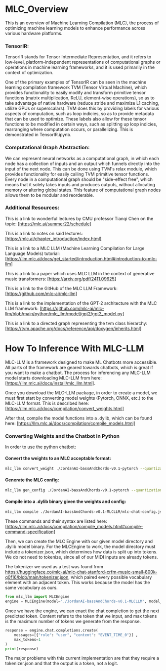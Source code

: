 # MLC_Overview
This is an overview of Machine Learning Compilation (MLC), the process of optimizing machine learning models to enhance performance across various hardware platforms.

### TensorIR:
TensorIR stands for Tensor Intermediate Representation, and it refers to low-level, platform-independent representations of computational graphs or operations in machine learning frameworks, and it is used primarily in the context of optimization. 

One of the primary examples of TensorIR can be seen in the machine learning compilation framework TVM (Tensor Virtual Machine), which provides functionality to easily modify and transform primitive tensor functions (matrix multiplication, ReLU, element-wise operations), so as to take advantage of native hardware (reduce stride and maximize L1 caching, utilize GPUs or superscalars). TVM does this by providing labels for various aspects of computation, such as loop indicies, so as to provide metadata that can be used to optimize. These labels also allow for these tensor functions to be modified in certain ways, such as splitting up loop indicies, rearranging where computation occurs, or parallelizing. This is demonstrated in TensorIR.ipynb.  

### Computational Graph Abstraction:
We can represent neural networks as a computational graph, in which each node has a collection of inputs and an output which funnels directly into the input of the next node. This can be done using TVM's relax module, which provides functionality for easily calling TVM primitive tensor functions. Every node in a computational graph should be "side-effect free", which means that it solely takes inputs and produces outputs, without allocating memory or altering global states. This feature of computational graph nodes allows them to be modular and reorderable.

### Additional Resources:

This is a link to wonderful lectures by CMU professor Tianqi Chen on the topic:
[https://mlc.ai/summer22/schedule]

This is a link to notes on said lectures:
[https://mlc.ai/chapter_introduction/index.html]

This is a link to a MLC LLM (Machine Learning Compilation for Large Language Models) tutorial: 
[https://llm.mlc.ai/docs/get_started/introduction.html#introduction-to-mlc-llm]

This is a link to a paper which uses MLC LLM in the context of generative music transformers: [https://arxiv.org/pdf/2411.09625]

This is a link to the GitHub of the MLC LLM Framework: [https://github.com/mlc-ai/mlc-llm]

This is a link to the implementation of the GPT-2 architecture with the MLC LLM framework: [https://github.com/mlc-ai/mlc-llm/blob/main/python/mlc_llm/model/gpt2/gpt2_model.py]

This is a link to a directed graph representing the tvm class hierarchy: [https://tvm.apache.org/docs/reference/api/doxygen/inherits.html]


# How To Inference With MLC-LLM
MLC-LLM is a framework designed to make ML Chatbots more accessible. All parts of the framework are geared towards chatbots, which is great if you want to make a chatbot. The process for inferencing any MLC-LLM model starts downloading MLC-LLM from here: [https://llm.mlc.ai/docs/install/mlc_llm.html]. 

Once you download the MLC-LLM package, in order to create a model, we must first start by converting model weights (Pytorch, ONNX, etc.) to the MLC-LLM format. This is described here: [https://llm.mlc.ai/docs/compilation/convert_weights.html]

After that, compile the model functions into a .dylib, which can be found here: [https://llm.mlc.ai/docs/compilation/compile_models.html]

### Converting Weights and the Chatbot in Python
In order to use the python chatbot:

#### Convert the weights to an MLC acceptable format:
```bash
mlc_llm convert_weight ./JordanAI-bassAndChords-v0.1-pytorch --quantization q0f16 -o ./JordanAI-bassAndChords-v0.1-MLCLLM
```

#### Generate the MLC config:
```bash
mlc_llm gen_config ./JordanAI-bassAndChords-v0.1-pytorch --quantization q0f16 --conv-template LM -o ./JordanAI-bassAndChords-v0.1-MLCLLM
```

#### Compile into a .dylib binary given the weights and config:
```bash
mlc_llm compile ./JordanAI-bassAndChords-v0.1-MLCLLM/mlc-chat-config.json --device metal:0 -o ./JordanAI-bassAndChords-v0.1-MLCLLM/MLCModel.dylib
```

These commands and their syntax are listed here: [https://llm.mlc.ai/docs/compilation/compile_models.html#compile-command-specification] 

Then, we can create the MLC Engine with our given model directory and .dylib model binary. For the MLCEngine to work, the model directory must include a tokenizer.json, which determines how data is split up into tokens. We do not need to tokenize, since all of our MIDI inputs are already tokens.

The tokenizer we used as a test was found from https://huggingface.co/mlc-ai/mlc-chat-stanford-crfm-music-small-800k-q0f16/blob/main/tokenizer.json, which paired every possible vocabulary element with an adjacent token. This works because the model has the same vocabulary as ours. 

```python
from mlc_llm import MLCEngine
engine = MLCEngine(model="./JordanAI-bassAndChords-v0.1-MLCLLM", model_lib="./JordanAI-bassAndChords-v0.1-MLCLLM/MLCModel.dylib")
```

Once we have the engine, we can enact the chat completion to get the next predicted token. Content refers to the token that we input, and max tokens is the maximum number of tokens we generate from the response.

```python
response = engine.chat.completions.create(
    messages=[{"role": "user", "content": "EVENT_TIME_0"}] ,
    max_tokens=1
)
print(response)
```
The major problems with this current implementation are that they require a tokenizer.json and that the output is a token, not a logit. 


